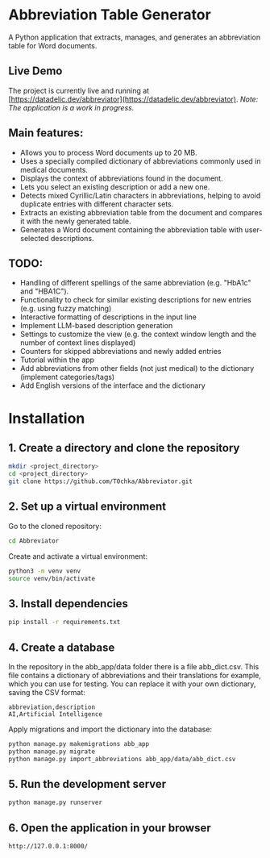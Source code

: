 # Abbreviation Table Generator
A Python application that extracts, manages, and generates an abbreviation table for Word documents.

## Live Demo
The project is currently live and running at [https://datadelic.dev/abbreviator](https://datadelic.dev/abbreviator).
*Note: The application is a work in progress.*


## Main features:
- Allows you to process Word documents up to 20 MB.
- Uses a specially compiled dictionary of abbreviations commonly used in medical documents.
- Displays the context of abbreviations found in the document.
- Lets you select an existing description or add a new one.
- Detects mixed Cyrillic/Latin characters in abbreviations, helping to avoid duplicate entries with different character sets.
- Extracts an existing abbreviation table from the document and compares it with the newly generated table.
- Generates a Word document containing the abbreviation table with user-selected descriptions.

## TODO:
- Handling of different spellings of the same abbreviation (e.g. "HbA1c" and "HBA1C").
- Functionality to check for similar existing descriptions for new entries (e.g. using fuzzy matching)
- Interactive formatting of descriptions in the input line
- Implement LLM-based description generation
- Settings to customize the view (e.g. the context window length and the number of context lines displayed)
- Counters for skipped abbreviations and newly added entries
- Tutorial within the app
- Add abbreviations from other fields (not just medical) to the dictionary (implement categories/tags)
- Add English versions of the interface and the dictionary

# Installation

## 1. Create a directory and clone the repository

```bash
mkdir <project_directory>
cd <project_directory>
git clone https://github.com/T0chka/Abbreviator.git
```

## 2. Set up a virtual environment

Go to the cloned repository:

```bash
cd Abbreviator
```

Create and activate a virtual environment:

```bash
python3 -m venv venv
source venv/bin/activate
```

## 3. Install dependencies

```bash
pip install -r requirements.txt
```

## 4. Create a database
In the repository in the abb_app/data folder there is a file abb_dict.csv. This file contains a dictionary of abbreviations and their translations for example, which you can use for testing. You can replace it with your own dictionary, saving the CSV format:

```
abbreviation,description
AI,Artificial Intelligence
```

Apply migrations and import the dictionary into the database:

```bash
python manage.py makemigrations abb_app
python manage.py migrate
python manage.py import_abbreviations abb_app/data/abb_dict.csv
```

## 5. Run the development server
```bash
python manage.py runserver
```

## 6. Open the application in your browser

```
http://127.0.0.1:8000/
```